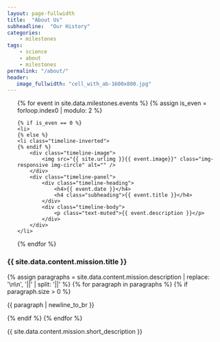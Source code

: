 ```yaml
---
layout: page-fullwidth
title:  "About Us"
subheadline:  "Our History"
categories:
    - milestones
tags:
    - science
    - about
    - milestones
permalink: "/about/"
header:
   image_fullwidth: "cell_with_ab-1600x800.jpg"
---
```

<ul class="timeline">
{% for event in site.data.milestones.events %}
    {% assign is_even = forloop.index0 | modulo: 2 %}
    
    {% if is_even == 0 %}
    <li>
    {% else %}
    <li class="timeline-inverted">
    {% endif %}
        <div class="timeline-image">
            <img src="{{ site.urlimg }}{{ event.image}}" class="img-responsive img-circle" alt="" />
        </div>
        <div class="timeline-panel">
            <div class="timeline-heading">
                <h4>{{ event.date }}</h4>
                <h4 class="subheading">{{ event.title }}</h4>
            </div>
            <div class="timeline-body">
                <p class="text-muted">{{ event.description }}</p>
            </div>
        </div>
    </li>
{% endfor %}
</ul>

<div class="panel radius">
    <h3>{{ site.data.content.mission.title }}</h3>
    {% assign paragraphs = site.data.content.mission.description | replace: '\n\n', '||' | split: '||' %}
    {% for paragraph in paragraphs %}
        {% if paragraph.size > 0 %}
            <p>{{ paragraph | newline_to_br }}</p>
        {% endif %}
    {% endfor %}
</div>


<div class="border-dotted radius b30">
    <p class="text-left">
        {{ site.data.content.mission.short_description }}
    </p>
</div>
